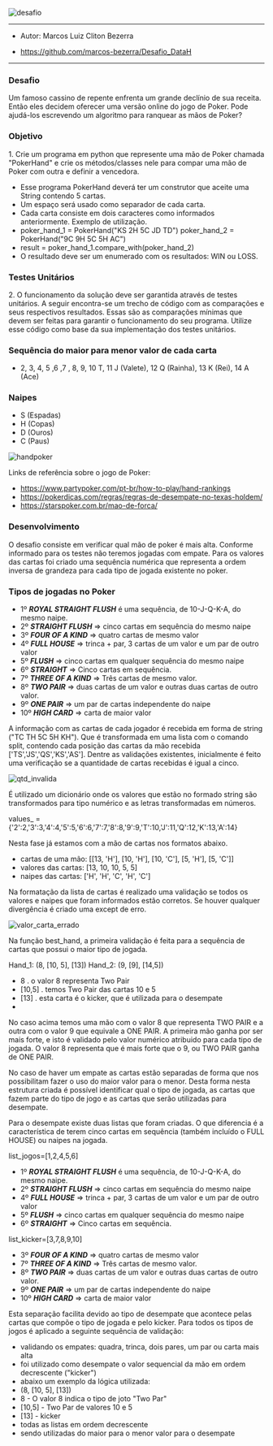 ![desafio](https://user-images.githubusercontent.com/49800445/159580137-2b8042a1-ed51-4229-9ce2-f212534d32bd.png)

___
- Autor: Marcos Luiz Cliton Bezerra
+ https://github.com/marcos-bezerra/Desafio_DataH
---
<h3>Desafio</h3>
Um famoso cassino de repente enfrenta um grande declínio de sua receita. Então eles decidem oferecer uma versão online do jogo de Poker. Pode ajudá-los escrevendo um algoritmo para ranquear as mãos de Poker?

<h3>Objetivo</h3>
1. Crie um programa em python que represente uma mão de Poker chamada "PokerHand" e crie os métodos/classes nele para compar uma mão de Poker com outra e definir a vencedora.

+ Esse programa PokerHand deverá ter um construtor que aceite uma String contendo 5 cartas.
+ Um espaço será usado como separador de cada carta.
+ Cada carta consiste em dois caracteres como informados anteriormente. Exemplo de utilização.
+ poker_hand_1 = PokerHand("KS 2H 5C JD TD") poker_hand_2 = PokerHand("9C 9H 5C 5H AC")
+ result = poker_hand_1.compare_with(poker_hand_2)
+ O resultado deve ser um enumerado com os resultados: WIN ou LOSS.

<h3>Testes Unitários</h3>
2. O funcionamento da solução deve ser garantida através de testes unitários. A seguir encontra-se um trecho de código com as comparações e seus respectivos resultados.
Essas são as comparações mínimas que devem ser feitas para garantir o funcionamento do seu programa. Utilize esse código como base da sua implementação dos testes unitários.

<h3>Sequência do maior para menor valor de cada carta</h3>

- 2, 3, 4, 5 ,6 ,7 , 8, 9, 10 T, 11 J (Valete), 12 Q (Rainha), 13 K (Rei), 14 A (Ace)

<h3>Naipes</h3>

- S (Espadas)
- H (Copas)
- D (Ouros)
- C (Paus)

![handpoker](https://user-images.githubusercontent.com/49800445/159580031-9fe7e21a-295e-40a2-bd6d-e48e45709790.png)

Links de referência sobre o jogo de Poker:
+ https://www.partypoker.com/pt-br/how-to-play/hand-rankings
+ https://pokerdicas.com/regras/regras-de-desempate-no-texas-holdem/
+ https://starspoker.com.br/mao-de-forca/

<h3>Desenvolvimento</h3>

O desafio consiste em verificar qual mão de poker é mais alta. Conforme informado para os testes não teremos jogadas com empate. Para os valores das cartas foi criado uma sequência numérica que representa a ordem inversa de grandeza para cada tipo de jogada existente no poker. 

<h3>Tipos de jogadas no Poker</h3>

- 1º  ***ROYAL STRAIGHT FLUSH*** é uma sequência, de 10-J-Q-K-A, do mesmo naipe.
- 2º  ***STRAIGHT FLUSH*** => cinco cartas em sequência do mesmo naipe 
- 3º  ***FOUR OF A KIND*** => quatro cartas de mesmo valor
- 4º  ***FULL HOUSE*** => trinca + par, 3 cartas de um valor e um par de outro valor
- 5º  ***FLUSH*** => cinco cartas em qualquer sequência do mesmo naipe        
- 6º  ***STRAIGHT*** => Cinco cartas em sequência.
- 7º  ***THREE OF A KIND*** => Três cartas de mesmo valor.
- 8º  ***TWO PAIR*** => duas cartas de um valor e outras duas cartas de outro valor.
- 9º  ***ONE PAIR*** => um par de cartas independente do naipe
- 10º ***HIGH CARD*** => carta de maior valor

A informação com as cartas de cada jogador é recebida em forma de string ("TC TH 5C 5H KH"). Que é transformada em uma lista com o comando split, contendo cada posição das cartas da mão recebida ['TS','JS','QS','KS','AS']. Dentre as validações existentes, inicialmente é feito uma verificação se a quantidade de cartas recebidas é igual a cinco.

![qtd_invalida](https://user-images.githubusercontent.com/49800445/159579870-d424eeda-3b78-41b8-b246-cfc84ad3dc8c.png)

É utilizado um dicionário onde os valores que estão no formado string são transformados para tipo numérico e as letras transformadas em números.

values_ = {'2':2,'3':3,'4':4,'5':5,'6':6,'7':7,'8':8,'9':9,'T':10,'J':11,'Q':12,'K':13,'A':14}

Nesta fase já estamos com a mão de cartas nos formatos abaixo.
+ cartas de uma mão: [[13, 'H'], [10, 'H'], [10, 'C'], [5, 'H'], [5, 'C']]
+ valores das cartas: [13, 10, 10, 5, 5]
+ naipes das cartas: ['H', 'H', 'C', 'H', 'C']

Na formatação da lista de cartas é realizado uma validação se todos os valores e naipes que foram informados estão corretos. Se houver qualquer divergência é criado uma except de erro.

![valor_carta_errado](https://user-images.githubusercontent.com/49800445/159579771-93e1b67f-f888-4e89-bab0-158920c1b051.png)

Na função best_hand, a primeira validação é feita para a sequência de cartas que possui o maior tipo de jogada.

Hand_1: (8, [10, 5], [13])
Hand_2: (9, [9], [14,5])
+ 8      . o valor 8 representa Two Pair
+ [10,5] . temos Two Pair das cartas 10 e 5
+ [13]   . esta carta é o kicker, que é utilizada para o desempate
+ 
No caso acima temos uma mão com o valor 8 que representa TWO PAIR e a outra com o valor 9 que equivale a ONE PAIR. A primeira mão ganha por ser mais forte, e isto é validado pelo valor numérico atribuido para cada tipo de jogada. O valor 8 representa que é mais forte que o 9, ou TWO PAIR ganha de ONE PAIR. 

No caso de haver um empate as cartas estão separadas de forma que nos possibilitam fazer o uso do maior valor para o menor. Desta forma nesta estrutura criada é possível identificar qual o tipo de jogada, as cartas que fazem parte do tipo de jogo e as cartas que serão utilizadas para desempate.

Para o desempate existe duas listas que foram criadas. O que diferencia é a característica de terem cinco cartas em sequência (também incluído o FULL HOUSE) ou naipes na jogada.

list_jogos=[1,2,4,5,6]
- 1º  ***ROYAL STRAIGHT FLUSH*** é uma sequência, de 10-J-Q-K-A, do mesmo naipe.
- 2º  ***STRAIGHT FLUSH*** => cinco cartas em sequência do mesmo naipe 
- 4º  ***FULL HOUSE*** => trinca + par, 3 cartas de um valor e um par de outro valor
- 5º  ***FLUSH*** => cinco cartas em qualquer sequência do mesmo naipe        
- 6º  ***STRAIGHT*** => Cinco cartas em sequência.

list_kicker=[3,7,8,9,10]
- 3º  ***FOUR OF A KIND*** => quatro cartas de mesmo valor
- 7º  ***THREE OF A KIND*** => Três cartas de mesmo valor.
- 8º  ***TWO PAIR*** => duas cartas de um valor e outras duas cartas de outro valor.
- 9º  ***ONE PAIR*** => um par de cartas independente do naipe
- 10º ***HIGH CARD*** => carta de maior valor

Esta separação facilita devido ao tipo de desempate que acontece pelas cartas que compõe o tipo de jogada e pelo kicker.
Para todos os tipos de jogos é aplicado a seguinte sequência de validação:
+ validando os empates: quadra, trinca, dois pares, um par ou carta mais alta
+ foi utilizado como desempate o valor sequencial da mão em ordem decrescente ("kicker")
+ abaixo um exemplo da lógica utilizada:
+ (8, [10, 5], [13])
+ 8 - O valor 8 indica o tipo de joto "Two Par"
+ [10,5] - Two Par de valores 10 e 5
+ [13] - kicker
+ todas as listas em ordem decrescente
+ sendo utilizadas do maior para o menor valor para o desempate





